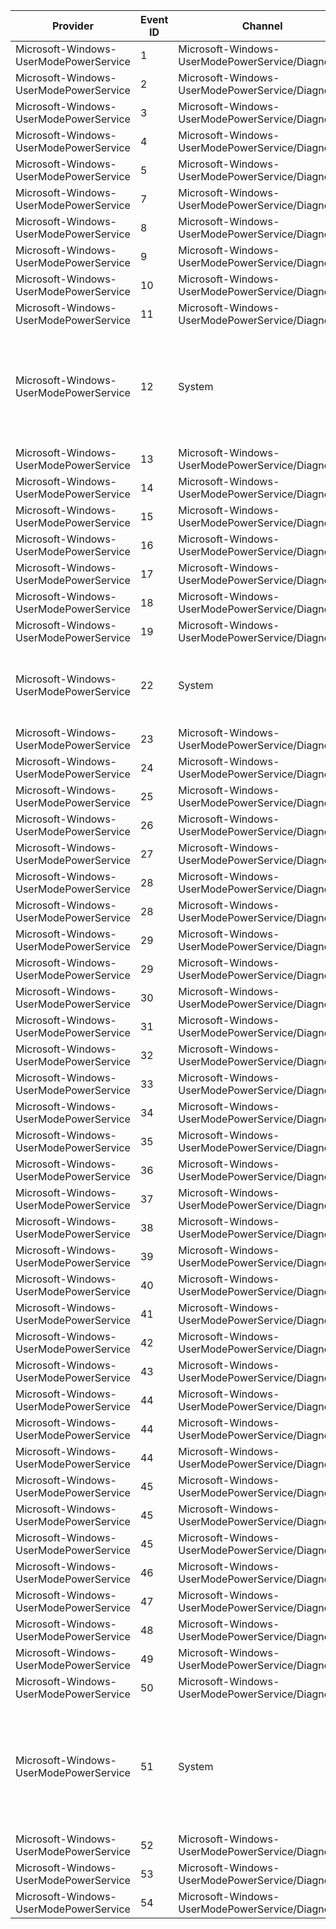 Provider                                |  Event ID  |  Channel                                            |  Message
----------------------------------------|------------|-----------------------------------------------------|---------------------------------------------------------------------------------------------------------------------
Microsoft-Windows-UserModePowerService  |  1         |  Microsoft-Windows-UserModePowerService/Diagnostic  |
Microsoft-Windows-UserModePowerService  |  2         |  Microsoft-Windows-UserModePowerService/Diagnostic  |
Microsoft-Windows-UserModePowerService  |  3         |  Microsoft-Windows-UserModePowerService/Diagnostic  |
Microsoft-Windows-UserModePowerService  |  4         |  Microsoft-Windows-UserModePowerService/Diagnostic  |
Microsoft-Windows-UserModePowerService  |  5         |  Microsoft-Windows-UserModePowerService/Diagnostic  |
Microsoft-Windows-UserModePowerService  |  7         |  Microsoft-Windows-UserModePowerService/Diagnostic  |
Microsoft-Windows-UserModePowerService  |  8         |  Microsoft-Windows-UserModePowerService/Diagnostic  |
Microsoft-Windows-UserModePowerService  |  9         |  Microsoft-Windows-UserModePowerService/Diagnostic  |
Microsoft-Windows-UserModePowerService  |  10        |  Microsoft-Windows-UserModePowerService/Diagnostic  |
Microsoft-Windows-UserModePowerService  |  11        |  Microsoft-Windows-UserModePowerService/Diagnostic  |
Microsoft-Windows-UserModePowerService  |  12        |  System                                             |  Process {ProcessPath} (process ID:{ProcessPid}) reset policy scheme from {OldSchemeGuid} to {NewSchemeGuid}
Microsoft-Windows-UserModePowerService  |  13        |  Microsoft-Windows-UserModePowerService/Diagnostic  |
Microsoft-Windows-UserModePowerService  |  14        |  Microsoft-Windows-UserModePowerService/Diagnostic  |
Microsoft-Windows-UserModePowerService  |  15        |  Microsoft-Windows-UserModePowerService/Diagnostic  |
Microsoft-Windows-UserModePowerService  |  16        |  Microsoft-Windows-UserModePowerService/Diagnostic  |
Microsoft-Windows-UserModePowerService  |  17        |  Microsoft-Windows-UserModePowerService/Diagnostic  |
Microsoft-Windows-UserModePowerService  |  18        |  Microsoft-Windows-UserModePowerService/Diagnostic  |
Microsoft-Windows-UserModePowerService  |  19        |  Microsoft-Windows-UserModePowerService/Diagnostic  |
Microsoft-Windows-UserModePowerService  |  22        |  System                                             |  Reapply power settings upon completion of the provisioning engine's turn {Turn}
Microsoft-Windows-UserModePowerService  |  23        |  Microsoft-Windows-UserModePowerService/Diagnostic  |
Microsoft-Windows-UserModePowerService  |  24        |  Microsoft-Windows-UserModePowerService/Diagnostic  |
Microsoft-Windows-UserModePowerService  |  25        |  Microsoft-Windows-UserModePowerService/Diagnostic  |
Microsoft-Windows-UserModePowerService  |  26        |  Microsoft-Windows-UserModePowerService/Diagnostic  |
Microsoft-Windows-UserModePowerService  |  27        |  Microsoft-Windows-UserModePowerService/Diagnostic  |
Microsoft-Windows-UserModePowerService  |  28        |  Microsoft-Windows-UserModePowerService/Diagnostic  |
Microsoft-Windows-UserModePowerService  |  28        |  Microsoft-Windows-UserModePowerService/Diagnostic  |
Microsoft-Windows-UserModePowerService  |  29        |  Microsoft-Windows-UserModePowerService/Diagnostic  |
Microsoft-Windows-UserModePowerService  |  29        |  Microsoft-Windows-UserModePowerService/Diagnostic  |
Microsoft-Windows-UserModePowerService  |  30        |  Microsoft-Windows-UserModePowerService/Diagnostic  |
Microsoft-Windows-UserModePowerService  |  31        |  Microsoft-Windows-UserModePowerService/Diagnostic  |
Microsoft-Windows-UserModePowerService  |  32        |  Microsoft-Windows-UserModePowerService/Diagnostic  |
Microsoft-Windows-UserModePowerService  |  33        |  Microsoft-Windows-UserModePowerService/Diagnostic  |
Microsoft-Windows-UserModePowerService  |  34        |  Microsoft-Windows-UserModePowerService/Diagnostic  |
Microsoft-Windows-UserModePowerService  |  35        |  Microsoft-Windows-UserModePowerService/Diagnostic  |
Microsoft-Windows-UserModePowerService  |  36        |  Microsoft-Windows-UserModePowerService/Diagnostic  |
Microsoft-Windows-UserModePowerService  |  37        |  Microsoft-Windows-UserModePowerService/Diagnostic  |
Microsoft-Windows-UserModePowerService  |  38        |  Microsoft-Windows-UserModePowerService/Diagnostic  |
Microsoft-Windows-UserModePowerService  |  39        |  Microsoft-Windows-UserModePowerService/Diagnostic  |
Microsoft-Windows-UserModePowerService  |  40        |  Microsoft-Windows-UserModePowerService/Diagnostic  |
Microsoft-Windows-UserModePowerService  |  41        |  Microsoft-Windows-UserModePowerService/Diagnostic  |
Microsoft-Windows-UserModePowerService  |  42        |  Microsoft-Windows-UserModePowerService/Diagnostic  |
Microsoft-Windows-UserModePowerService  |  43        |  Microsoft-Windows-UserModePowerService/Diagnostic  |
Microsoft-Windows-UserModePowerService  |  44        |  Microsoft-Windows-UserModePowerService/Diagnostic  |
Microsoft-Windows-UserModePowerService  |  44        |  Microsoft-Windows-UserModePowerService/Diagnostic  |
Microsoft-Windows-UserModePowerService  |  44        |  Microsoft-Windows-UserModePowerService/Diagnostic  |
Microsoft-Windows-UserModePowerService  |  45        |  Microsoft-Windows-UserModePowerService/Diagnostic  |
Microsoft-Windows-UserModePowerService  |  45        |  Microsoft-Windows-UserModePowerService/Diagnostic  |
Microsoft-Windows-UserModePowerService  |  45        |  Microsoft-Windows-UserModePowerService/Diagnostic  |
Microsoft-Windows-UserModePowerService  |  46        |  Microsoft-Windows-UserModePowerService/Diagnostic  |
Microsoft-Windows-UserModePowerService  |  47        |  Microsoft-Windows-UserModePowerService/Diagnostic  |
Microsoft-Windows-UserModePowerService  |  48        |  Microsoft-Windows-UserModePowerService/Diagnostic  |
Microsoft-Windows-UserModePowerService  |  49        |  Microsoft-Windows-UserModePowerService/Diagnostic  |
Microsoft-Windows-UserModePowerService  |  50        |  Microsoft-Windows-UserModePowerService/Diagnostic  |
Microsoft-Windows-UserModePowerService  |  51        |  System                                             |  Process {ProcessPath} (process ID:{ProcessPid}) reset overlay policy scheme from {OldSchemeGuid} to {NewSchemeGuid}
Microsoft-Windows-UserModePowerService  |  52        |  Microsoft-Windows-UserModePowerService/Diagnostic  |
Microsoft-Windows-UserModePowerService  |  53        |  Microsoft-Windows-UserModePowerService/Diagnostic  |
Microsoft-Windows-UserModePowerService  |  54        |  Microsoft-Windows-UserModePowerService/Diagnostic  |